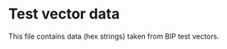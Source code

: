 Test vector data
================

This file contains data (hex strings) taken from BIP test vectors.

